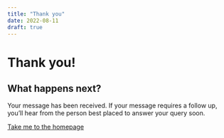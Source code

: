 ```yaml
---
title: "Thank you"
date: 2022-08-11
draft: true
---
```


# Thank you!

## What happens next?

Your message has been received. If your message requires a follow up, you’ll hear from the person best placed to answer your query soon.

[Take me to the homepage](/)
